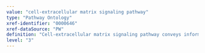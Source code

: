 ```yaml
---
value: "cell-extracellular matrix signaling pathway"
type: "Pathway Ontology"
xref-identifier: "0000646"
xref-dataSource: "PW"
definition: "Cell-extracellular matrix signaling pathway conveys information between cells and components of the extracellular matrix using cell adhesion molecules."
level: "3"
---
```

